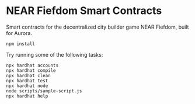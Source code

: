 # NEAR Fiefdom Smart Contracts

Smart contracts for the decentralized city builder game NEAR Fiefdom, built for Aurora.  
```
npm install
```

Try running some of the following tasks:

```shell
npx hardhat accounts
npx hardhat compile
npx hardhat clean
npx hardhat test
npx hardhat node
node scripts/sample-script.js
npx hardhat help
```
